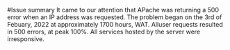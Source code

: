 #Issue summary
It came to our attention that APache was returning a 500 error when
an IP address was requested. The problem began on the 3rd of Febuary, 2022
at approximately 1700 hours, WAT. Alluser requests resulted in 500 errors, at peak 100%.
All services hosted by the server were irresponsive.